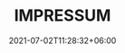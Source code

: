---
title: "IMPRESSUM"
date: 2021-07-02T11:28:32+06:00
draft: false
description : "Impressum"
bgImage: "images/bg/bg-3.jpg"
---